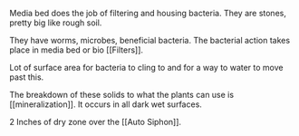 Media bed does the job of filtering and housing bacteria. They are stones, pretty big like rough soil.

They have worms, microbes, beneficial bacteria. The bacterial action takes place in media bed or bio [[Filters]]. 

Lot of surface area for bacteria to cling to and for a way to water to move past this.

The breakdown of these solids to what the plants can use is [[mineralization]]. It occurs in all dark wet surfaces. 

2 Inches of dry zone over the [[Auto Siphon]]. 


